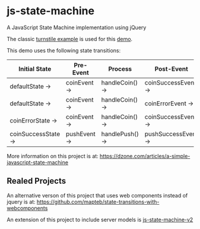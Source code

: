 # js-state-machine

A JavaScript State Machine implementation using jQuery

The classic [turnstile example](https://en.wikipedia.org/wiki/Finite-state_machine) is used for this [demo](https://mapteb.github.io/js-state-machine/jqueryStateMachineDemo.html).

This demo uses the following state transitions:

| Initial State | Pre-Event | Process | Post-Event | Final State |
| --- | --- | --- | --- | --- |
| defaultState -> | coinEvent -> | handleCoin() -> | coinSuccessEvent -> | coinSuccessState |
| defaultState -> | coinEvent -> | handleCoin() -> | coinErrorEvent -> | coinErrorState |
| coinErrorState -> | coinEvent -> | handleCoin() -> | coinSuccessEvent -> | coinSuccessState |
| coinSuccessState -> | pushEvent -> | handlePush() -> | pushSuccessEvent -> |pushSuccessState |

More information on this project is at:
<https://dzone.com/articles/a-simple-javascript-state-machine>

## Realed Projects

An alternative verson of this project that uses web components instead of jquery is at: https://github.com/mapteb/state-transitions-with-webcomponents

An extension of this project to include server models is [js-state-machine-v2](https://github.com/mapteb/js-state-machine-v2)
